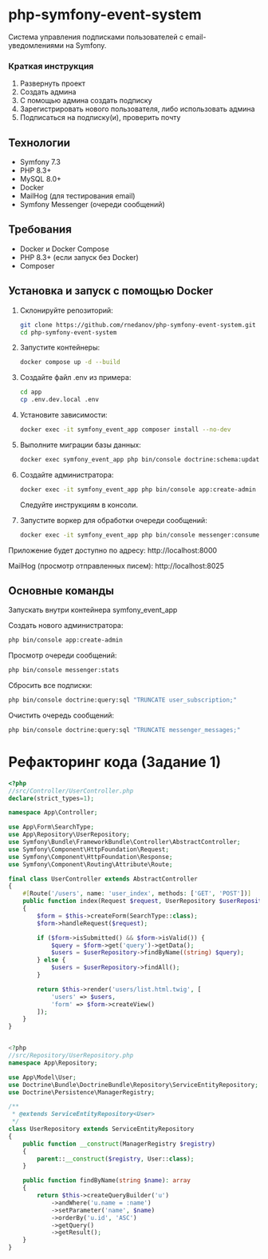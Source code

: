 # php-symfony-event-system

Система управления подписками пользователей с email-уведомлениями на Symfony.

### Краткая инструкция
1. Развернуть проект
2. Создать админа
3. С помощью админа создать подписку
4. Зарегистрировать нового пользователя, либо использовать админа
5. Подписаться на подписку(и), проверить почту

## Технологии

- Symfony 7.3
- PHP 8.3+
- MySQL 8.0+
- Docker
- MailHog (для тестирования email)
- Symfony Messenger (очереди сообщений)

## Требования

- Docker и Docker Compose
- PHP 8.3+ (если запуск без Docker)
- Composer

## Установка и запуск с помощью Docker

1. Склонируйте репозиторий:
   ```bash
   git clone https://github.com/rnedanov/php-symfony-event-system.git
   cd php-symfony-event-system
2. Запустите контейнеры:
    ```bash
    docker compose up -d --build
3. Создайте файл .env из примера:
    ```bash
    cd app
    cp .env.dev.local .env
4. Установите зависимости:
    ```bash
    docker exec -it symfony_event_app composer install --no-dev
5. Выполните миграции базы данных:
    ```bash
    docker exec symfony_event_app php bin/console doctrine:schema:update --force
6. Создайте администратора:

    ```bash
    docker exec -it symfony_event_app php bin/console app:create-admin
    ```
    Следуйте инструкциям в консоли.

7. Запустите воркер для обработки очереди сообщений:
    ```bash
    docker exec -it symfony_event_app php bin/console messenger:consume async
    ```
Приложение будет доступно по адресу: http://localhost:8000

MailHog (просмотр отправленных писем): http://localhost:8025



## Основные команды
Запускать внутри контейнера symfony_event_app

Создать нового администратора:
```bash
php bin/console app:create-admin
```
Просмотр очереди сообщений:

```bash
php bin/console messenger:stats
```
Сбросить все подписки:

```bash
php bin/console doctrine:query:sql "TRUNCATE user_subscription;"
```
Очистить очередь сообщений:

```bash
php bin/console doctrine:query:sql "TRUNCATE messenger_messages;"
```

# Рефакторинг кода (Задание 1)

```php
<?php
//src/Controller/UserController.php
declare(strict_types=1);

namespace App\Controller;

use App\Form\SearchType;
use App\Repository\UserRepository;
use Symfony\Bundle\FrameworkBundle\Controller\AbstractController;
use Symfony\Component\HttpFoundation\Request;
use Symfony\Component\HttpFoundation\Response;
use Symfony\Component\Routing\Attribute\Route;

final class UserController extends AbstractController
{
    #[Route('/users', name: 'user_index', methods: ['GET', 'POST'])]
    public function index(Request $request, UserRepository $userRepository): Response
    {
        $form = $this->createForm(SearchType::class);
        $form->handleRequest($request);

        if ($form->isSubmitted() && $form->isValid()) {
            $query = $form->get('query')->getData();
            $users = $userRepository->findByName((string) $query);
        } else {
            $users = $userRepository->findAll();
        }

        return $this->render('users/list.html.twig', [
            'users' => $users,
            'form' => $form->createView()
        ]);
    }
}


<?php
//src/Repository/UserRepository.php
namespace App\Repository;

use App\Model\User;
use Doctrine\Bundle\DoctrineBundle\Repository\ServiceEntityRepository;
use Doctrine\Persistence\ManagerRegistry;

/**
 * @extends ServiceEntityRepository<User>
 */
class UserRepository extends ServiceEntityRepository
{
    public function __construct(ManagerRegistry $registry)
    {
        parent::__construct($registry, User::class);
    }

    public function findByName(string $name): array
    {
        return $this->createQueryBuilder('u')
            ->andWhere('u.name = :name')
            ->setParameter('name', $name)
            ->orderBy('u.id', 'ASC')
            ->getQuery()
            ->getResult();
    }
}
